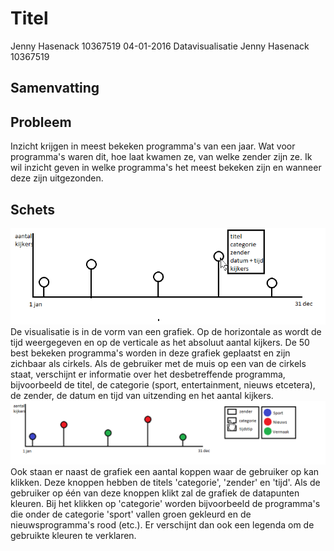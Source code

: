 # Titel
Jenny Hasenack 
10367519
04-01-2016
Datavisualisatie 
Jenny Hasenack 
10367519 


## Samenvatting


## Probleem
Inzicht krijgen in meest bekeken programma's van een jaar. Wat voor programma's waren dit, hoe laat kwamen ze, van welke zender zijn ze. 
Ik wil inzicht geven in welke programma's het meest bekeken zijn en wanneer deze zijn uitgezonden. 


## Schets 
![](doc/ontwerp1.png) 
De visualisatie is in de vorm van een grafiek. Op de horizontale as wordt de tijd weergegeven en op de verticale as het absoluut aantal kijkers. De 50 best bekeken programma's worden in deze grafiek geplaatst en zijn zichbaar als cirkels. Als de gebruiker met de muis op een van de cirkels staat, verschijnt er informatie over het desbetreffende programma, bijvoorbeeld de titel, de categorie (sport, entertainment, nieuws etcetera), de zender, de datum en tijd van uitzending en het aantal kijkers. 
![](doc/ontwerp2.png)
Ook staan er naast de grafiek een aantal koppen waar de gebruiker op kan klikken. Deze knoppen hebben de titels 'categorie', 'zender' en 'tijd'. Als de gebruiker op één van deze knoppen klikt zal de grafiek de datapunten kleuren. Bij het klikken op 'categorie' worden bijvoorbeeld de programma's die onder de categorie 'sport' vallen groen gekleurd en de nieuwsprogramma's rood (etc.). Er verschijnt dan ook een legenda om de gebruikte kleuren te verklaren. 


